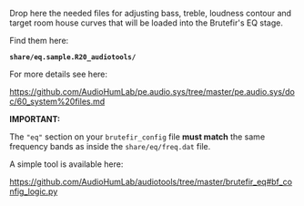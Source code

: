 Drop here the needed files for adjusting bass, treble, loudness contour and target room house curves that will be loaded into the Brutefir's EQ stage.

Find them here:

**`share/eq.sample.R20_audiotools/`**

For more details see here:

https://github.com/AudioHumLab/pe.audio.sys/tree/master/pe.audio.sys/doc/60_system%20files.md


**IMPORTANT:**

The `"eq"` section on your `brutefir_config` file **must match** the same frequency bands as inside the `share/eq/freq.dat` file.

A simple tool is available here:

https://github.com/AudioHumLab/audiotools/tree/master/brutefir_eq#bf_config_logic.py
